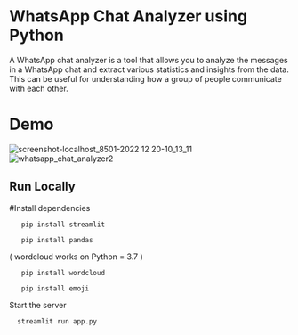 
# WhatsApp Chat Analyzer using Python

A WhatsApp chat analyzer is a tool that allows you to analyze the messages in a WhatsApp chat and extract various statistics and insights from the data. This can be useful for understanding how a group of people communicate with each other.

# Demo

![screenshot-localhost_8501-2022 12 20-10_13_11](https://user-images.githubusercontent.com/81603467/208586072-747d5e18-4429-4309-8088-53ae598f2bfb.png)
![whatsapp_chat_analyzer2](https://user-images.githubusercontent.com/81603467/208941987-50771c00-c152-4433-a5d6-f98c78a8bf23.png)

## Run Locally

#Install dependencies

```Streamlit
   pip install streamlit
```  

```Pandas
   pip install pandas
```

( wordcloud works on Python = 3.7 )
```WordCloud 
   pip install wordcloud
```

```Emoji
   pip install emoji
```

Start the server

```streamlit
  streamlit run app.py
```
